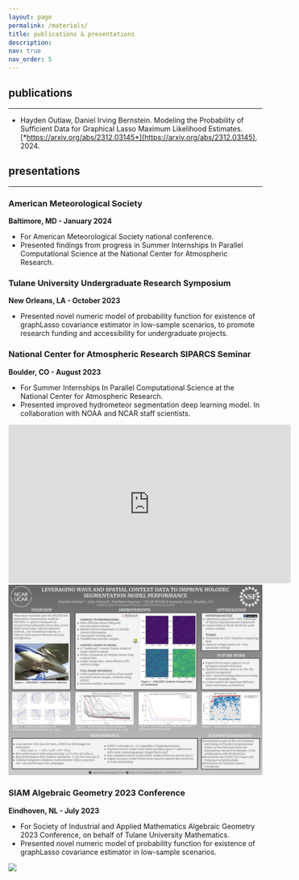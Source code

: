 ```yaml
---
layout: page
permalink: /materials/
title: publications & presentations
description:
nav: true
nav_order: 5
---
```

## publications
--------------------

- Hayden Outlaw, Daniel Irving Bernstein. Modeling the Probability of Sufficient Data for Graphical Lasso Maximum Likelihood Estimates. [*https://arxiv.org/abs/2312.03145*](https://arxiv.org/abs/2312.03145), 2024.

## presentations
--------------------
### American Meteorological Society
**Baltimore, MD - January 2024**

- For American Meteorological Society national conference.
- Presented findings from progress in Summer Internships In Parallel Computational Science at the National Center for Atmospheric Research.

### Tulane University Undergraduate Research Symposium

**New Orleans, LA - October 2023**

- Presented novel numeric model of probability function for existence of graphLasso covariance estimator in low-sample scenarios, to promote research funding and accessibility for undergraduate projects.

### National Center for Atmospheric Research SIPARCS Seminar

**Boulder, CO - August 2023**

- For Summer Internships In Parallel Computational Science at the National Center for Atmospheric Research.
- Presented improved hydrometeor segmentation deep learning model. In collaboration with NOAA and NCAR staff scientists.

<iframe width="560" height="315" src="https://www.youtube.com/embed/edqQrgZR2-c?si=Qu_R-Z9f6rlQbEJU" title="YouTube video player" frameborder="0" allow="accelerometer; autoplay; clipboard-write; encrypted-media; gyroscope; picture-in-picture; web-share" allowfullscreen></iframe>

<img src = "../assets/img/SIPARCS.jpg" width="560">

### SIAM Algebraic Geometry 2023 Conference

**Eindhoven, NL - July 2023**

- For Society of Industrial and Applied Mathematics Algebraic Geometry 2023 Conference, on behalf of Tulane University Mathematics.
- Presented novel numeric model of probability function for existence of graphLasso covariance estimator in low-sample scenarios.

<img src = "../assets/img/AG23_Poster.jpg" width="560">